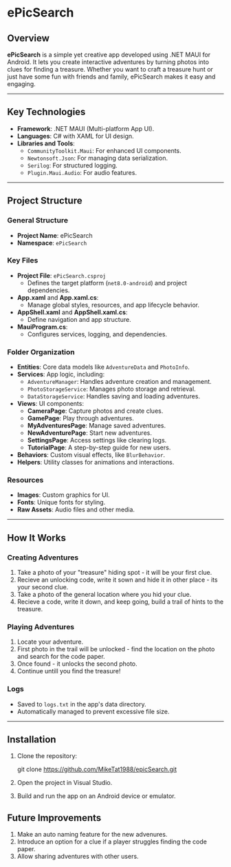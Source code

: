 # ePicSearch

## Overview

**ePicSearch** is a simple yet creative app developed using .NET MAUI for Android. It lets you create interactive adventures by turning photos into clues for finding a treasure. Whether you want to craft a treasure hunt or just have some fun with friends and family, ePicSearch makes it easy and engaging.

---

## Key Technologies

- **Framework**: .NET MAUI (Multi-platform App UI).
- **Languages**: C# with XAML for UI design.
- **Libraries and Tools**:
  - `CommunityToolkit.Maui`: For enhanced UI components.
  - `Newtonsoft.Json`: For managing data serialization.
  - `Serilog`: For structured logging.
  - `Plugin.Maui.Audio`: For audio features.

---

## Project Structure

### General Structure

- **Project Name**: ePicSearch
- **Namespace**: `ePicSearch`

### Key Files

- **Project File**: `ePicSearch.csproj`
  - Defines the target platform (`net8.0-android`) and project dependencies.
- **App.xaml** and **App.xaml.cs**:
  - Manage global styles, resources, and app lifecycle behavior.
- **AppShell.xaml** and **AppShell.xaml.cs**:
  - Define navigation and app structure.
- **MauiProgram.cs**:
  - Configures services, logging, and dependencies.

### Folder Organization

- **Entities**: Core data models like `AdventureData` and `PhotoInfo`.
- **Services**: App logic, including:
  - `AdventureManager`: Handles adventure creation and management.
  - `PhotoStorageService`: Manages photo storage and retrieval.
  - `DataStorageService`: Handles saving and loading adventures.
- **Views**: UI components:
  - **CameraPage**: Capture photos and create clues.
  - **GamePage**: Play through adventures.
  - **MyAdventuresPage**: Manage saved adventures.
  - **NewAdventurePage**: Start new adventures.
  - **SettingsPage**: Access settings like clearing logs.
  - **TutorialPage**: A step-by-step guide for new users.
- **Behaviors**: Custom visual effects, like `BlurBehavior`.
- **Helpers**: Utility classes for animations and interactions.

### Resources

- **Images**: Custom graphics for UI.
- **Fonts**: Unique fonts for styling.
- **Raw Assets**: Audio files and other media.

---

## How It Works

### Creating Adventures

1. Take a photo of your "treasure" hiding spot - it will be your first clue.
2. Recieve an unlocking code, write it sown and hide it in other place - its your second clue.
3. Take a photo of the general location where you hid your clue.
4. Recieve a code, write it down, and keep going, build a trail of hints to the treasure.

### Playing Adventures

1. Locate your adventure.
2. First photo in the trail will be unlocked - find the location on the photo and search for the code paper.
3. Once found - it unlocks the second photo.
4. Continue untill you find the treasure!

### Logs

- Saved to `logs.txt` in the app's data directory.
- Automatically managed to prevent excessive file size.

---
## Installation

1. Clone the repository:
   
   git clone https://github.com/MikeTat1988/epicSearch.git

2. Open the project in Visual Studio.
3. Build and run the app on an Android device or emulator.

## Future Improvements

1. Make an auto naming feature for the new advenures.
2. Introduce an option for a clue if a player struggles finding the code paper.
3. Allow sharing adventures with other users.



   

